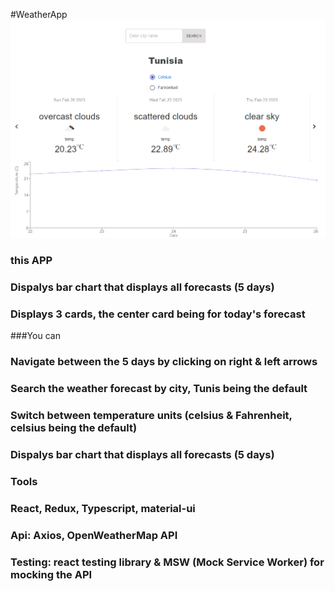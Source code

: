 #WeatherApp
![Test Image 1](https://github.com/roua-cyber/weatherApp/blob/main/img1.png)

### this APP

### Dispalys bar chart that displays all forecasts (5 days)
### Displays 3 cards, the center card being for today's forecast

###You can

### Navigate between the 5 days by clicking on right & left arrows
### Search the weather forecast by city, Tunis being the default
### Switch between temperature units (celsius & Fahrenheit, celsius being the default)
### Dispalys bar chart that displays all forecasts (5 days)

### Tools

### React, Redux, Typescript, material-ui
### Api: Axios, OpenWeatherMap API
### Testing: react testing library & MSW (Mock Service Worker) for mocking the API
